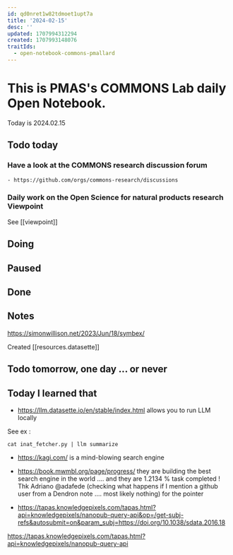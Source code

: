 ```yaml
---
id: qd0nret1w82tdmoet1upt7a
title: '2024-02-15'
desc: ''
updated: 1707994312294
created: 1707993148076
traitIds:
  - open-notebook-commons-pmallard
---
```


# This is PMAS's COMMONS Lab daily Open Notebook.

Today is 2024.02.15

## Todo today

### Have a look at the COMMONS research discussion forum
    - https://github.com/orgs/commons-research/discussions

### Daily work on the Open Science for natural products research Viewpoint

See [[viewpoint]]


###
###

## Doing

## Paused

## Done

## Notes

https://simonwillison.net/2023/Jun/18/symbex/


Created [[resources.datasette]]



## Todo tomorrow, one day ... or never 


###
###


## Today I learned that

- https://llm.datasette.io/en/stable/index.html allows you to run LLM locally 

See ex :

```
cat inat_fetcher.py | llm summarize
```

- https://kagi.com/ is a mind-blowing search engine

- https://book.mwmbl.org/page/progress/ they are building the best search engine in the world .... and they are 1.2134 % task completed ! Thk Adriano  @adafede (checking what happens if I mention a github user from a Dendron note .... most likely nothing) for the pointer

- https://tapas.knowledgepixels.com/tapas.html?api=knowledgepixels/nanopub-query-api&op=/get-subj-refs&autosubmit=on&param_subj=https://doi.org/10.1038/sdata.2016.18

https://tapas.knowledgepixels.com/tapas.html?api=knowledgepixels/nanopub-query-api